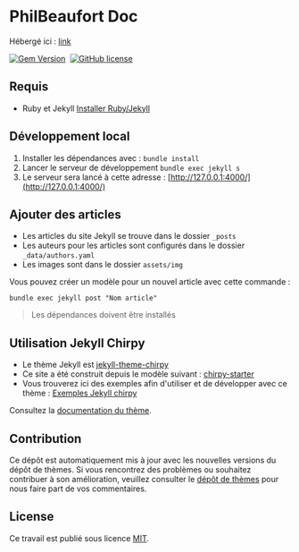 # PhilBeaufort Doc

Hébergé ici : [link](http://phil.beaufort.dev)

[![Gem Version](https://img.shields.io/gem/v/jekyll-theme-chirpy)][gem]&nbsp;
[![GitHub license](https://img.shields.io/github/license/cotes2020/chirpy-starter.svg?color=blue)][mit]

## Requis

- Ruby et Jekyll [Installer Ruby/Jekyll](https://philbeaufort.github.io/docs/posts/jekyll/)

## Développement local

1. Installer les dépendances avec : `bundle install`
1. Lancer le serveur de développement `bundle exec jekyll s`
1. Le serveur sera lancé à cette adresse : [http://127.0.0.1:4000/](http://127.0.0.1:4000/)

## Ajouter des articles

- Les articles du site Jekyll se trouve dans le dossier `_posts`
- Les auteurs pour les articles sont configurés dans le dossier `_data/authors.yaml`
- Les images sont dans le dossier `assets/img`

Vous pouvez créer un modèle pour un nouvel article avec cette commande :

```shell
bundle exec jekyll post "Nom article"
```

> Les dépendances doivent être installés

## Utilisation Jekyll Chirpy

- Le thème Jekyll est [jekyll-theme-chirpy][chirpy]
- Ce site a été construit depuis le modèle suivant : [chirpy-starter](https://github.com/cotes2020/chirpy-starter)
- Vous trouverez ici des exemples afin d'utiliser et de développer avec ce thème : [Exemples Jekyll chirpy](https://chirpy.cotes.page/)

Consultez la [documentation du thème](https://github.com/cotes2020/jekyll-theme-chirpy/wiki).

## Contribution

Ce dépôt est automatiquement mis à jour avec les nouvelles versions du dépôt de thèmes. Si vous rencontrez des problèmes ou souhaitez contribuer à son amélioration, veuillez consulter le [dépôt de thèmes][chirpy] pour nous faire part de vos commentaires.

## License

Ce travail est publié sous licence [MIT][mit].

[gem]: https://rubygems.org/gems/jekyll-theme-chirpy
[chirpy]: https://github.com/cotes2020/jekyll-theme-chirpy/
[mit]: https://github.com/cotes2020/chirpy-starter/blob/master/LICENSE
